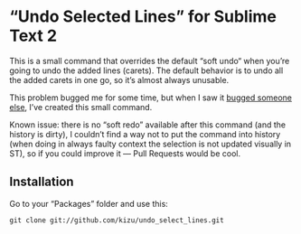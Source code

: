 # “Undo Selected Lines” for Sublime Text 2

This is a small command that overrides the default “soft undo“ when you’re going to undo the added lines (carets). The default behavior is to undo all the added carets in one go, so it’s almost always unusable.

This problem bugged me for some time, but when I saw it [bugged someone else](http://stackoverflow.com/q/14677311/885556), I’ve created this small command.

Known issue: there is no “soft redo” available after this command (and the history is dirty), I couldn’t find a way not to put the command into history (when doing in always faulty context the selection is not updated visually in ST), so if you could improve it — Pull Requests would be cool.

## Installation

Go to your “Packages” folder and use this:

```
git clone git://github.com/kizu/undo_select_lines.git
```
